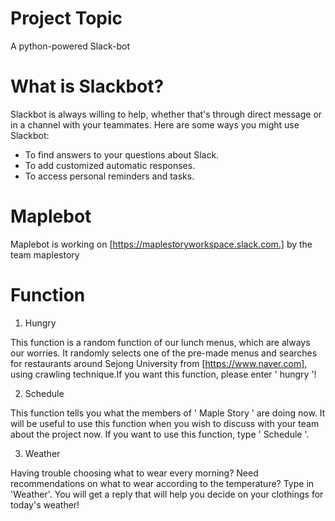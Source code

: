 # Project Topic
A python-powered Slack-bot

# What is Slackbot?
Slackbot is always willing to help, whether that's through direct message or in a channel with your teammates. Here are some ways you might use Slackbot:

* To find answers to your questions about Slack.
* To add customized automatic responses.
* To access personal reminders and tasks.

# Maplebot
Maplebot is working on [https://maplestoryworkspace.slack.com.] by the team maplestory

# Function

1) Hungry

 This function is a random function of our lunch menus, which are always our worries. It randomly selects one of the pre-made menus and searches for restaurants around Sejong University from [https://www.naver.com], using crawling technique.If you want this function, please enter ' hungry '!
 

2) Schedule

 This function tells you what the members of ' Maple Story ' are doing now. It will be useful to use this function when you wish to discuss with your team about the project now. If you want to use this function, type ' Schedule '.

3) Weather

 Having trouble choosing what to wear every morning? Need recommendations on what to wear according to the temperature?
 Type in 'Weather'.
 You will get a reply that will help you decide on your clothings for today's weather!
